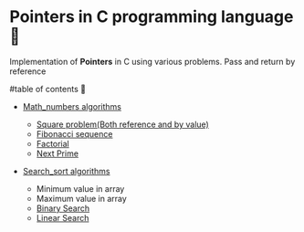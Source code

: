 # Pointers in C programming language :100:
Implementation of **Pointers** in C using various problems. Pass and return by reference

#table of contents :100:
- [Math_numbers algorithms](https://github.com/denisKaranja/c-pointers/tree/master/math_numbers)
  * [Square problem(Both reference and by value)](http://en.wikipedia.org/wiki/Square_number)
  * [Fibonacci sequence](http://en.wikipedia.org/wiki/Fibonacci_number)
  * [Factorial](http://en.wikipedia.org/wiki/Factorial)
  * [Next Prime](http://en.wikipedia.org/wiki/Prime)

- [Search_sort algorithms](https://github.com/denisKaranja/c-pointers/tree/master/search_sort)
  * Minimum value in array
  * Maximum value in array
  * [Binary Search](http://en.wikipedia.org/wiki/Binary_search_algorithm)
  * [Linear Search](http://en.wikipedia.org/wiki/Linear_search)
